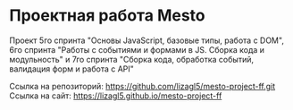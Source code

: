 # Проектная работа Mesto
Проект 5го спринта "Основы JavaScript, базовые типы, работа с DOM", 6го спринта "Работы с событиями и формами в JS. Сборка кода и модульность" и 7го спринта "Сборка кода, обработка событий, валидация форм и работа с API"

Ссылка на репозиторий: https://github.com/lizagl5/mesto-project-ff.git
Ссылка на сайт: https://lizagl5.github.io/mesto-project-ff
